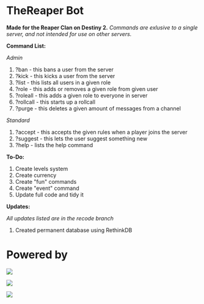 # TheReaper Bot
**Made for the Reaper Clan on Destiny 2.**
*Commands are exlusive to a single server, and not intended for use on other servers.*

**Command List:**

*Admin*
1. ?ban - this bans a user from the server
2. ?kick - this kicks a user from the server
3. ?list - this lists all users in a given role
4. ?role - this adds or removes a given role from given user
5. ?roleall - this adds a given role to everyone in server
6. ?rollcall - this starts up a rollcall
7. ?purge - this deletes a given amount of messages from a channel

*Standard*
1. ?accept - this accepts the given rules when a player joins the server
2. ?suggest - this lets the user suggest something new
3. ?help - lists the help command 

**To-Do:**
1. Create levels system
2. Create currency
3. Create "fun" commands
4. Create "event" command
5. Update full code and tidy it

**Updates:**

*All updates listed are in the recode branch*
1. Created permanent database using RethinkDB

# Powered by

[![](https://camo.githubusercontent.com/40129aa4640399b5e65cc3c101361a6a0b5d6467/68747470733a2f2f646973636f72642e6a732e6f72672f7374617469632f6c6f676f2e737667)](https://discord.js.org)

[![
](http://developer.ibm.com/clouddataservices/wp-content/uploads/sites/47/2017/07/rethinkdb.png)
](https://github.com/rethinkdb/rethinkdb)

[![](https://klasa.js.org/static/klasa.svg)](https://klasa.js.org/)
